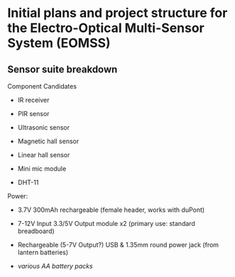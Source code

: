 # Initial plans and project structure for the Electro-Optical Multi-Sensor System (EOMSS)

## Sensor suite breakdown

Component Candidates

- IR receiver

- PIR sensor

- Ultrasonic sensor

- Magnetic hall sensor

- Linear hall sensor

- Mini mic module

- DHT-11

Power:

- 3.7V 300mAh rechargeable (female header, works with duPont)

- 7-12V Input 3.3/5V Output module x2 (primary use: standard breadboard)

- Rechargeable (5-7V Output?) USB & 1.35mm round power jack (from lantern batteries)

- _various AA battery packs_
